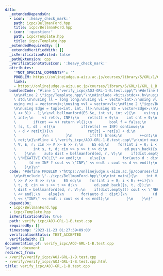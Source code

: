 ```yaml
---
data:
  _extendedDependsOn:
  - icon: ':heavy_check_mark:'
    path: icpc/BellmanFord.hpp
    title: icpc/BellmanFord.hpp
  - icon: ':question:'
    path: icpc/Template.hpp
    title: icpc/Template.hpp
  _extendedRequiredBy: []
  _extendedVerifiedWith: []
  _isVerificationFailed: false
  _pathExtension: cpp
  _verificationStatusIcon: ':heavy_check_mark:'
  attributes:
    '*NOT_SPECIAL_COMMENTS*': ''
    PROBLEM: https://onlinejudge.u-aizu.ac.jp/courses/library/5/GRL/1/GRL_1_B
    links:
    - https://onlinejudge.u-aizu.ac.jp/courses/library/5/GRL/1/GRL_1_B
  bundledCode: "#line 1 \"verify_icpc/AOJ-GRL-1-B.test.cpp\"\n#define PROBLEM \"https://onlinejudge.u-aizu.ac.jp/courses/library/5/GRL/1/GRL_1_B\"\
    \n\n#line 2 \"icpc/Template.hpp\"\n\n#include <bits/stdc++.h>\nusing namespace\
    \ std;\n\nusing ll = long long;\nusing vi = vector<int>;\nusing vl = vector<ll>;\n\
    using vvi = vector<vi>;\nusing vvl = vector<vl>;\n#line 2 \"icpc/BellmanFord.hpp\"\
    \n\nusing Edge = tuple<int, int, ll>;\nusing ES = vector<Edge>;\n\nll INF = (1LL\
    \ << 31) - 1;\n\nvl bellmanford(ES &e, int st, int v){\n    using p = pair<ll,\
    \ int>;\n    vl ret(v, INF);\n    ret[st] = 0;\n    int cnt = 0;\n    while(1){\n\
    \        if(cnt == v) return vl{};\n        bool f = false;\n        for(auto\
    \ [s, t, d] : e){\n            if(ret[s] == INF) continue;\n            if(ret[s]\
    \ + d < ret[t]){\n                ret[t] = ret[s] + d;\n                f = true;\n\
    \            }\n        }\n        if(!f) break;\n        ++cnt;\n    }\n    return\
    \ ret;\n}\n#line 4 \"verify_icpc/AOJ-GRL-1-B.test.cpp\"\n\nint main(){\n    int\
    \ V, E, r; cin >> V >> E >> r;\n    ES ed;\n    for(int i = 0; i < E; ++i){\n\
    \        int s, t, d; cin >> s >> t >> d;\n        ed.push_back({s, t, d});\n\
    \    }\n\n    auto dist = bellmanford(ed, r, V);\n    if(dist.empty()) cout <<\
    \ \"NEGATIVE CYCLE\" << endl;\n    else{\n        for(auto d : dist){\n      \
    \      (d == INF ? cout << \"INF\" << endl : cout << d << endl);\n        }\n\
    \    }\n}\n"
  code: "#define PROBLEM \"https://onlinejudge.u-aizu.ac.jp/courses/library/5/GRL/1/GRL_1_B\"\
    \n\n#include \"../icpc/BellmanFord.hpp\"\n\nint main(){\n    int V, E, r; cin\
    \ >> V >> E >> r;\n    ES ed;\n    for(int i = 0; i < E; ++i){\n        int s,\
    \ t, d; cin >> s >> t >> d;\n        ed.push_back({s, t, d});\n    }\n\n    auto\
    \ dist = bellmanford(ed, r, V);\n    if(dist.empty()) cout << \"NEGATIVE CYCLE\"\
    \ << endl;\n    else{\n        for(auto d : dist){\n            (d == INF ? cout\
    \ << \"INF\" << endl : cout << d << endl);\n        }\n    }\n}"
  dependsOn:
  - icpc/BellmanFord.hpp
  - icpc/Template.hpp
  isVerificationFile: true
  path: verify_icpc/AOJ-GRL-1-B.test.cpp
  requiredBy: []
  timestamp: '2023-11-23 01:27:39+09:00'
  verificationStatus: TEST_ACCEPTED
  verifiedWith: []
documentation_of: verify_icpc/AOJ-GRL-1-B.test.cpp
layout: document
redirect_from:
- /verify/verify_icpc/AOJ-GRL-1-B.test.cpp
- /verify/verify_icpc/AOJ-GRL-1-B.test.cpp.html
title: verify_icpc/AOJ-GRL-1-B.test.cpp
---
```

